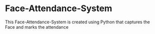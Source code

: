 # Face-Attendance-System
This Face-Attendance-System is created using Python that captures the Face and marks the attendance 
